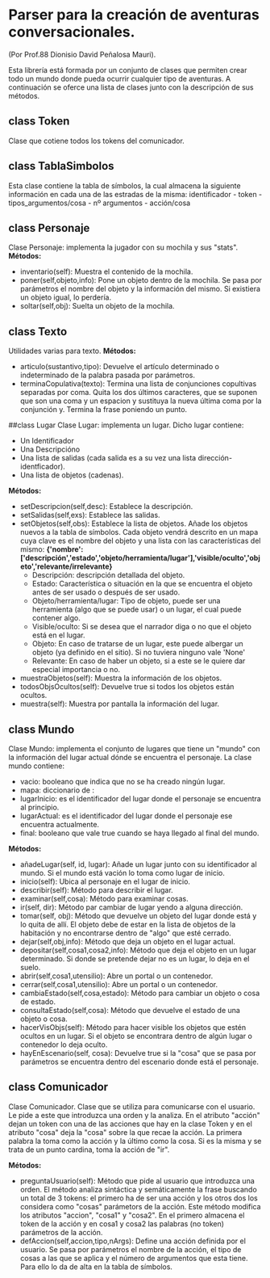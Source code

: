 # Parser para la creación de aventuras conversacionales.
(Por Prof.88 Dionisio David Peñalosa Mauri).

Esta librería está formada por un conjunto de clases que permiten crear todo un mundo donde pueda ocurrir cualquier tipo de aventuras.
A continuación se oferce una lista de clases junto con la descripción de sus métodos.

## class Token
Clase que cotiene todos los tokens del comunicador.		

## class TablaSimbolos
Esta clase contiene la tabla de símbolos, la cual almacena la siguiente información en cada una de las estradas de la misma: identificador - token - tipos_argumentos/cosa - nº argumentos - acción/cosa

## class Personaje	
Clase Personaje: implementa la jugador con su mochila y sus "stats".
**Métodos:**	 
* inventario(self): Muestra el contenido de la mochila.
* poner(self,objeto,info): Pone un objeto dentro de la mochila. Se pasa por parámetros el nombre del objeto y la información del mismo. Si existiera un objeto igual, lo perdería.	
* soltar(self,obj): Suelta un objeto de la mochila.

## class Texto
Utilidades varias para texto.
**Métodos:**	 
* articulo(sustantivo,tipo): Devuelve el artículo determinado o indeterminado de la palabra pasada por parámetros.
* terminaCopulativa(texto): Termina una lista de conjunciones copultivas separadas por coma. Quita los dos últimos caracteres, que se suponen que son una coma y un espacion y sustituya la nueva última coma por la conjunción y. Termina la frase poniendo un punto.
	
##class Lugar
Clase Lugar: implementa un lugar. Dicho lugar contiene:
+ Un Identificador
+ Una Descripcióno
+ Una lista de salidas (cada salida es a su vez una lista dirección-identficador).
+ Una lista de objetos (cadenas).

**Métodos:**	 
* setDescripcion(self,desc): Establece la descripción.
* setSalidas(self,exs): Establece las salidas.
* setObjetos(self,obs): Establece la lista de objetos. Añade los objetos nuevos a la tabla de símbolos. Cada objeto vendrá descrito en un mapa cuya clave es el nombre del objeto y una lista con las características del mismo:
	**{'nombre':['descripción','estado','objeto/herramienta/lugar'],'visible/oculto','objeto','relevante/irrelevante}**
	+ Descripción: descripción detallada del objeto.
	+ Estado: Característica o situación en la que se encuentra el objeto antes de ser usado o después de ser usado.
	+ Objeto/herramienta/lugar: Tipo de objeto, puede ser una herramienta (algo que se puede usar) o un lugar, el cual puede contener algo.
	+ Visible/oculto: Si se desea que el narrador diga o no que el objeto está en el lugar.
	+ Objeto: En caso de tratarse de un lugar, este puede albergar un objeto (ya definido en el sitio). Si no tuviera ninguno vale 'None'
	+ Relevante: En caso de haber un objeto, si a este se le quiere dar especial importancia o no.
* muestraObjetos(self): Muestra la información de los objetos.
* todosObjsOcultos(self): Devuelve true si todos los objetos están ocultos.
* muestra(self): Muestra por pantalla la información del lugar.
		 
## class Mundo
Clase Mundo: implementa el conjunto de lugares que tiene un "mundo" con la información del lugar actual dónde se encuentra el personaje. La clase mundo contiene:
+ vacio: booleano que indica que no se ha creado ningún lugar.
+ mapa: diccionario de <identificadores>:<Lugar>
+ lugarInicio: es el identificador del lugar donde el personaje se encuentra al principio.
+ lugarActual: es el identificador del lugar donde el personaje ese encuentra actualmente. 
+ final: booleano que vale true cuando se haya llegado al final del mundo.

**Métodos:**	 
* añadeLugar(self, id, lugar): Añade un lugar junto con su identificador al mundo. Si el mundo está vación lo toma como lugar de inicio.
* inicio(self): Ubica al personaje en el lugar de inicio.
* describir(self): Método para describir el lugar.
* examinar(self,cosa): Método para examinar cosas.
* ir(self, dir): Método par cambiar de lugar yendo a alguna dirección.
* tomar(self, obj): Método que devuelve un objeto del lugar donde está y lo quita de allí. El objeto debe de estar en la lista de objetos de la habitación y no encontrarse dentro de "algo" que esté cerrado.
* dejar(self,obj,info): Método que deja un objeto en el lugar actual.
* depositar(self,cosa1,cosa2,info): Método que deja el objeto en un lugar determinado. Si donde se pretende dejar no es un lugar, lo deja en el suelo.
* abrir(self,cosa1,utensilio): Abre un portal o un contenedor.
* cerrar(self,cosa1,utensilio): Abre un portal o un contenedor.
* cambiaEstado(self,cosa,estado): Método para cambiar un objeto o cosa de estado.
* consultaEstado(self,cosa): Método que devuelve el estado de una objeto o cosa.
* hacerVisObjs(self): Método para hacer visible los objetos que estén ocultos en un lugar. Si el objeto se encontrara dentro de algún lugar o contenedor lo deja oculto.
* hayEnEscenario(self, cosa): Devuelve true si la "cosa" que se pasa por parámetros se encuentra dentro del escenario donde está el personaje.
		
## class Comunicador
Clase Comunicador. Clase que se utiliza para comunicarse con el usuario. Le pide a este que introduzca una orden y la analiza. En el atributo "acción" dejan un token con una de las acciones que hay en la clase Token y en el atributo "cosa" deja la "cosa" sobre la que recae la acción. La primera palabra la toma como la acción y la último como la cosa. Si es la misma y se trata de un punto cardina, toma la acción de "ir".
	
**Métodos:**	 
* preguntaUsuario(self): Método que pide al usuario que introduzca una orden. El método analiza sintáctica y semáticamente la frase buscando un total de 3 tokens: el primero ha de ser una acción y los otros dos los considera como "cosas" parámetors de la acción. Este método modifica los atributos "accion", "cosa1" y "cosa2". En el primero almacena el token de la acción y en cosa1 y cosa2 las palabras (no token) parámetros de la acción.				
* defAccion(self,accion,tipo,nArgs): Define una acción definida por el usuario. Se pasa por parámetros el nombre de la acción, el tipo de cosas a las que se aplica y el número de argumentos que esta tiene. Para ello lo da de alta en la tabla de símbolos.
